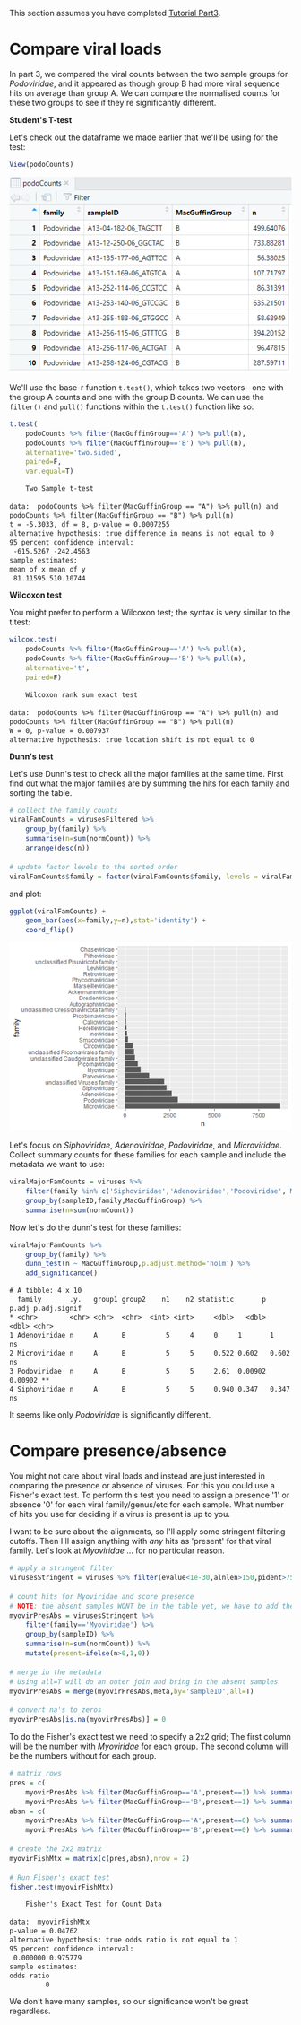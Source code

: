 This section assumes you have completed [Tutorial Part3](tutorialPt3.md).

# Compare viral loads

In part 3, we compared the viral counts between the two sample groups for _Podoviridae_,
and it appeared as though group B had more viral sequence hits on average than group A.
We can compare the normalised counts for these two groups to see if they're significantly different.

**Student's T-test**

Let's check out the dataframe we made earlier that we'll be using for the test:

```R
View(podoCounts)
```

![](img/tutePodoCnts.png)

We'll use the base-r function `t.test()`, which takes two vectors--one with the 
group A counts and one with the group B counts.
We can use the `filter()` and `pull()` functions within the `t.test()` function like so:

```R
t.test(
    podoCounts %>% filter(MacGuffinGroup=='A') %>% pull(n),
    podoCounts %>% filter(MacGuffinGroup=='B') %>% pull(n),
    alternative='two.sided',
    paired=F,
    var.equal=T)    
```

```text
	Two Sample t-test

data:  podoCounts %>% filter(MacGuffinGroup == "A") %>% pull(n) and podoCounts %>% filter(MacGuffinGroup == "B") %>% pull(n)
t = -5.3033, df = 8, p-value = 0.0007255
alternative hypothesis: true difference in means is not equal to 0
95 percent confidence interval:
 -615.5267 -242.4563
sample estimates:
mean of x mean of y 
 81.11595 510.10744 
```

**Wilcoxon test**

You might prefer to perform a Wilcoxon test; the syntax is very similar to the t.test:

```R
wilcox.test(
    podoCounts %>% filter(MacGuffinGroup=='A') %>% pull(n),
    podoCounts %>% filter(MacGuffinGroup=='B') %>% pull(n),
    alternative='t',
    paired=F)
```

```text
	Wilcoxon rank sum exact test

data:  podoCounts %>% filter(MacGuffinGroup == "A") %>% pull(n) and podoCounts %>% filter(MacGuffinGroup == "B") %>% pull(n)
W = 0, p-value = 0.007937
alternative hypothesis: true location shift is not equal to 0
```

**Dunn's test**

Let's use Dunn's test to check all the major families at the same time.
First find out what the major families are by summing the hits for each family and sorting the table.

```R
# collect the family counts
viralFamCounts = virusesFiltered %>% 
    group_by(family) %>% 
    summarise(n=sum(normCount)) %>% 
    arrange(desc(n))

# update factor levels to the sorted order
viralFamCounts$family = factor(viralFamCounts$family, levels = viralFamCounts$family)
```

and plot:

```R
ggplot(viralFamCounts) +
    geom_bar(aes(x=family,y=n),stat='identity') +
    coord_flip()
```

![](img/tuteFamCnts.png)

Let's focus on _Siphoviridae_, _Adenoviridae_, _Podoviridae_, and _Microviridae_.
Collect summary counts for these families for each sample and include the metadata we want to use:

```R
viralMajorFamCounts = viruses %>% 
    filter(family %in% c('Siphoviridae','Adenoviridae','Podoviridae','Microviridae')) %>% 
    group_by(sampleID,family,MacGuffinGroup) %>% 
    summarise(n=sum(normCount))
```

Now let's do the dunn's test for these families:

```R
viralMajorFamCounts %>% 
    group_by(family) %>% 
    dunn_test(n ~ MacGuffinGroup,p.adjust.method='holm') %>% 
    add_significance()
```

```text
# A tibble: 4 x 10
  family       .y.   group1 group2    n1    n2 statistic       p   p.adj p.adj.signif
* <chr>        <chr> <chr>  <chr>  <int> <int>     <dbl>   <dbl>   <dbl> <chr>       
1 Adenoviridae n     A      B          5     4     0     1       1       ns          
2 Microviridae n     A      B          5     5     0.522 0.602   0.602   ns          
3 Podoviridae  n     A      B          5     5     2.61  0.00902 0.00902 **          
4 Siphoviridae n     A      B          5     5     0.940 0.347   0.347   ns 
```

It seems like only _Podoviridae_ is significantly different.

# Compare presence/absence

You might not care about viral loads and instead are just interested in comparing the presence or absence of viruses.
For this you could use a Fisher's exact test.
To perform this test you need to assign a presence '1' or absence '0' for each viral family/genus/etc for each sample.
What number of hits you use for deciding if a virus is present is up to you.

I want to be sure about the alignments, so I'll apply some stringent filtering cutoffs.
Then I'll assign anything with _any_ hits as 'present' for that viral family.
Let's look at _Myoviridae_ ... for no particular reason.
 
```R
# apply a stringent filter
virusesStringent = viruses %>% filter(evalue<1e-30,alnlen>150,pident>75,alnType=='aa')

# count hits for Myoviridae and score presence
# NOTE: the absent samples WONT be in the table yet, we have to add them in after
myovirPresAbs = virusesStringent %>% 
    filter(family=='Myoviridae') %>%
    group_by(sampleID) %>% 
    summarise(n=sum(normCount)) %>%
    mutate(present=ifelse(n>0,1,0))

# merge in the metadata
# Using all=T will do an outer join and bring in the absent samples
myovirPresAbs = merge(myovirPresAbs,meta,by='sampleID',all=T)

# convert na's to zeros
myovirPresAbs[is.na(myovirPresAbs)] = 0
```

To do the Fisher's exact test we need to specify a 2x2 grid;
The first column will be the number with _Myoviridae_ for each group.
The second column will be the numbers without for each group.

```R
# matrix rows
pres = c(
    myovirPresAbs %>% filter(MacGuffinGroup=='A',present==1) %>% summarise(n=n()) %>% pull(n),
    myovirPresAbs %>% filter(MacGuffinGroup=='B',present==1) %>% summarise(n=n()) %>% pull(n))
absn = c(
    myovirPresAbs %>% filter(MacGuffinGroup=='A',present==0) %>% summarise(n=n()) %>% pull(n),
    myovirPresAbs %>% filter(MacGuffinGroup=='B',present==0) %>% summarise(n=n()) %>% pull(n))

# create the 2x2 matrix
myovirFishMtx = matrix(c(pres,absn),nrow = 2)

# Run Fisher's exact test
fisher.test(myovirFishMtx)
```

```text
	Fisher's Exact Test for Count Data

data:  myovirFishMtx
p-value = 0.04762
alternative hypothesis: true odds ratio is not equal to 1
95 percent confidence interval:
 0.000000 0.975779
sample estimates:
odds ratio 
         0 
```

We don't have many samples, so our significance won't be great regardless.
